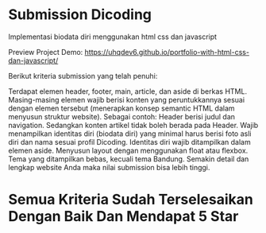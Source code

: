 # Submission Dicoding
Implementasi biodata diri menggunakan html css dan javascript 

Preview Project Demo: https://uhqdev6.github.io/portfolio-with-html-css-dan-javascript/

Berikut kriteria submission yang telah penuhi:

Terdapat elemen header, footer, main, article, dan aside di berkas HTML.
Masing-masing elemen wajib berisi konten yang peruntukkannya sesuai dengan elemen tersebut (menerapkan konsep semantic HTML dalam menyusun struktur website).
Sebagai contoh: Header berisi judul dan navigation. Sedangkan konten artikel tidak boleh berada pada Header.
Wajib menampilkan identitas diri (biodata diri) yang minimal harus berisi foto asli diri dan nama sesuai profil Dicoding. Identitas diri wajib ditampilkan dalam elemen aside.
Menyusun layout dengan menggunakan float atau flexbox.
Tema yang ditampilkan bebas, kecuali tema Bandung.
Semakin detail dan lengkap website Anda maka nilai submission bisa lebih tinggi.

# Semua Kriteria Sudah Terselesaikan Dengan Baik Dan Mendapat 5 Star
